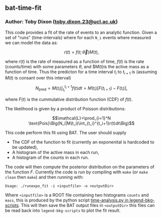 ## bat-time-fit

### Author: Toby Dixon (toby.dixon.23@ucl.ac.uk)

This code provides a fit of the rate of events to an analytic function.
Given a set of "runs" (time-intervals) where for each `N_i` events where measured we can model the data as:

$$ r(t)=f(t;\vec{\theta})M(t),$$

where $r(t)$ is the rate of measured as a function of time, $f(t)$ is the rate (counts/time) with some parameters $\theta$, and $M(t)is the active mass as a function of time.
Thus the predicton for a time interval $t_i$ to $t_{i+1}$ is (assuming $M(t)$ is consant over this interval)

$$N_{\text{pred}}=M(t_i)\int_{t_i}^{t_i+1}f(t)dt = M(t_i)[F(t_{i+1})-F(t_i)],$$

where $F(t)$ is the cummulative distribution function (CDF) of $f(t)$.

The likelihood is given by a product of Poisson distributions:

$$\mathcal{L}=\prod_{i=1}^N \text{Pois}\Big(N_i|M(t_i)\int_{t_i}^{t_i+1}r(t)dt\Big)$$

This code perform this fit using BAT.
The user should supply
* The CDF of the function to fit (currently an exponenital is hardcoded to be updated),
* A histogram of the active mass in each run,
* A histogram of the counts in each run.

The code will then compute the posterior distribution on the parameters of the function $F$.
Currently the code is run by compiling with `make` (or `make clean` then `make`) and then running with:

    Usage: ./runexpo_fit -i <inputfile> -o <outputDir> 

Where `<inputfile>` is a ROOT file containing two histograms `counts` and `mass`, this is produced by the python script [time-analysis.py in legend-bkg-scripts](https://github.com/tdixon97/legend-bkg-scripts/).
This will then save the BAT output files in `<outputDir>` this files can be read back into `legend-bkg-scripts` to plot the fit result.

